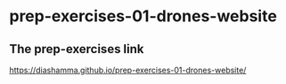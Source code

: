 # prep-exercises-01-drones-website
## The prep-exercises link
https://diashamma.github.io/prep-exercises-01-drones-website/
